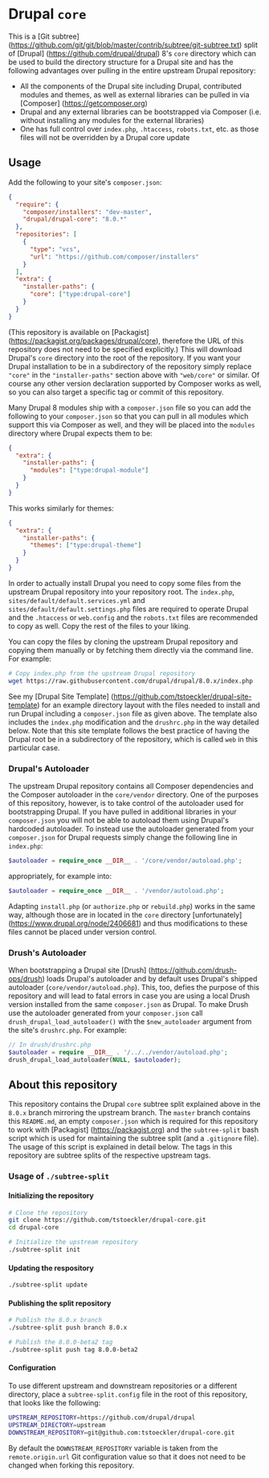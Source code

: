 # Drupal `core`

This is a [Git subtree] (https://github.com/git/git/blob/master/contrib/subtree/git-subtree.txt) split of [Drupal] (https://github.com/drupal/drupal) 8's `core` directory which can be used to build the directory structure for a Drupal site and has the following advantages over pulling in the entire upstream Drupal repository:
- All the components of the Drupal site including Drupal, contributed modules and themes, as well as external libraries can be pulled in via [Composer] (https://getcomposer.org)
- Drupal and any external libraries can be bootstrapped via Composer (i.e. without installing any modules for the external libraries)
- One has full control over `index.php`, `.htaccess`, `robots.txt`, etc. as those files will not be overridden by a Drupal core update

## Usage
Add the following to your site's `composer.json`:
``` json
{
  "require": {
    "composer/installers": "dev-master",
    "drupal/drupal-core": "8.0.*"
  },
  "repositories": [
    {
      "type": "vcs",
      "url": "https://github.com/composer/installers"
    }
  ],
  "extra": {
    "installer-paths": {
      "core": ["type:drupal-core"]
    }
  }
}
```
(This repository is available on [Packagist] (https://packagist.org/packages/drupal/core), therefore the URL of this repository does not need to be specified explicitly.)
This will download Drupal's `core` directory into the root of the repository.  If you want your Drupal installation to be in a subdirectory of the repository simply replace `"core"` in the `"installer-paths"` section above with `"web/core"` or similar. Of course any other version declaration supported by Composer works as well, so you can also target a specific tag or commit of this repository.

Many Drupal 8 modules ship with a `composer.json` file so you can add the following to your `composer.json` so that you can pull in all modules which support this via Composer as well, and they will be placed into the `modules` directory where Drupal expects them to be:
``` json
{
  "extra": {
    "installer-paths": {
      "modules": ["type:drupal-module"]
    }
  }
}
```
This works similarly for themes:
``` json
{
  "extra": {
    "installer-paths": {
      "themes": ["type:drupal-theme"]
    }
  }
}
```

In order to actually install Drupal you need to copy some files from the upstream Drupal repository into your repository root. The `index.php`, `sites/default/default.services.yml` and `sites/default/default.settings.php` files are required to operate Drupal and the `.htaccess` or `web.config` and the `robots.txt` files are recommended to copy as well. Copy the rest of the files to your liking.

You can copy the files by cloning the upstream Drupal repository and copying them manually or by fetching them directly via the command line. For example:
``` bash
# Copy index.php from the upstream Drupal repository
wget https://raw.githubusercontent.com/drupal/drupal/8.0.x/index.php
```

See my [Drupal Site Template] (https://github.com/tstoeckler/drupal-site-template) for an example directory layout with the files needed to install and run Drupal including a `composer.json` file as given above. The template also includes the `index.php` modification and the `drushrc.php` in the way detailed below. Note that this site template follows the best practice of having the Drupal root be in a subdirectory of the repository, which is called `web` in this particular case.

### Drupal's Autoloader
The upstream Drupal repository contains all Composer dependencies and the Composer autoloader in the `core/vendor` directory. One of the purposes of this repository, however, is to take control of the autoloader used for bootstrapping Drupal. If you have pulled in additional libraries in your `composer.json` you will not be able to autoload them using Drupal's hardcoded autoloader. To instead use the autoloader generated from your `composer.json` for Drupal requests simply change the following line in `index.php`:
```php
$autoloader = require_once __DIR__ . '/core/vendor/autoload.php';
```
appropriately, for example into:
```php
$autoloader = require_once __DIR__ . '/vendor/autoload.php';
```
Adapting `install.php` (or `authorize.php` or `rebuild.php`) works in the same way, although those are in located in the `core` directory [unfortunately] (https://www.drupal.org/node/2406681) and thus modifications to these files cannot be placed under version control.

### Drush's Autoloader
When bootstrapping a Drupal site [Drush] (https://github.com/drush-ops/drush) loads Drupal's autoloader and by default uses Drupal's shipped autoloader (`core/vendor/autoload.php`). This, too, defies the purpose of this repository and will lead to fatal errors in case you are using a local Drush version installed from the same `composer.json` as Drupal. To make Drush use the autoloader generated from your `composer.json` call `drush_drupal_load_autoloader()` with the `$new_autoloader` argument from the site's `drushrc.php`. For example:
```php
// In drush/drushrc.php
$autoloader = require __DIR__ . '/../../vendor/autoload.php';
drush_drupal_load_autoloader(NULL, $autoloader);
```

## About this repository
This repository contains the Drupal `core` subtree split explained above in the `8.0.x` branch mirroring the upstream branch. The `master` branch contains this `README.md`, an empty `composer.json` which is required for this repository to work with [Packagist] (https://packagist.org) and the `subtree-split` bash script which is used for maintaining the subtree split (and a `.gitignore` file). The usage of this script is explained in detail below. The tags in this repository are subtree splits of the respective upstream tags.

### Usage of `./subtree-split`

#### Initializing the repository
``` bash
# Clone the repository
git clone https://github.com/tstoeckler/drupal-core.git
cd drupal-core

# Initialize the upstream repository
./subtree-split init
```

#### Updating the respository
``` bash
./subtree-split update
```

#### Publishing the split repository
```bash
# Publish the 8.0.x branch
./subtree-split push branch 8.0.x

# Publish the 8.0.0-beta2 tag
./subtree-split push tag 8.0.0-beta2
```

#### Configuration
To use different upstream and downstream repositories or a different directory,
place a `subtree-split.config` file in the root of this repository, that looks
like the following:
```bash
UPSTREAM_REPOSITORY=https://github.com/drupal/drupal
UPSTREAM_DIRECTORY=upstream
DOWNSTREAM_REPOSITORY=git@github.com:tstoeckler/drupal-core.git
```
By default the `DOWNSTREAM_REPOSITORY` variable is taken from the `remote.origin.url` Git configuration value so that it does not need to be changed when forking this repository.
